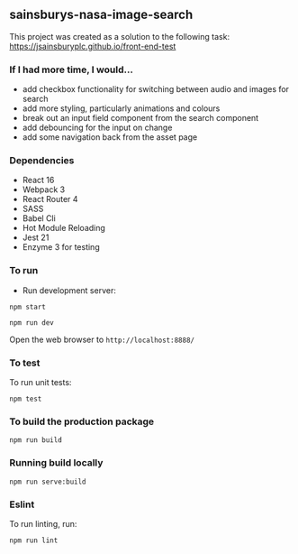 ## sainsburys-nasa-image-search

This project was created as a solution to the following task: https://jsainsburyplc.github.io/front-end-test

### If I had more time, I would...

* add checkbox functionality for switching between audio and images for search
* add more styling, particularly animations and colours
* break out an input field component from the search component
* add debouncing for the input on change
* add some navigation back from the asset page

### Dependencies

* React 16
* Webpack 3
* React Router 4
* SASS
* Babel Cli
* Hot Module Reloading
* Jest 21 
* Enzyme 3 for testing

### To run

* Run development server:

```
npm start

```

```
npm run dev
```

Open the web browser to `http://localhost:8888/`

### To test
To run unit tests:

```
npm test
```
### To build the production package

```
npm run build
```

### Running build locally

```
npm run serve:build
```

### Eslint

To run linting, run:

```
npm run lint
```
